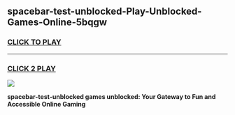 
## spacebar-test-unblocked-Play-Unblocked-Games-Online-5bqgw
<h3>
<a href="https://premium76.site?title=spacebar-test-unblocked&ref=25A">CLICK TO PLAY</a></h3>
<hr>

<h3>
<a href="https://premium76.site?title=spacebar-test-unblocked&ref=25A">CLICK 2 PLAY</a>
  
</h3>

<a href="https://premium76.site?title=spacebar-test-unblocked&ref=25A"><img src="https://clearcache.store/games.png"></a>


**spacebar-test-unblocked games unblocked: Your Gateway to Fun and Accessible Online Gaming**
